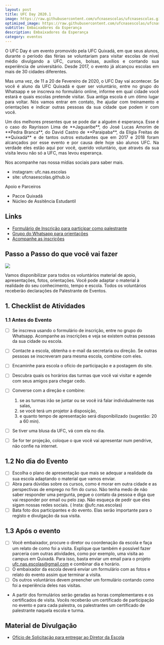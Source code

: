 ```yaml
---
layout: post
title: UFC Day 2020.1
image: https://raw.githubusercontent.com/ufcnasescolas/ufcnasescolas.github.io/master/base/2020-01-22/capa.jpeg
optimized_image: https://raw.githubusercontent.com/ufcnasescolas/ufcnasescolas.github.io/master/base/.thumb/2020-01-22/Readme.jpg
subtitle: Embaixadores da Esperança
description: Embaixadores da Esperança
category: eventos
---
```

<!-- DON'T EDIT THIS FILE, GENERATED BY SCRIPT -->
<!-- DON'T EDIT THIS FILE, GENERATED BY SCRIPT -->
<!-- DON'T EDIT THIS FILE, GENERATED BY SCRIPT -->
<!-- DON'T EDIT THIS FILE, GENERATED BY SCRIPT -->
<!-- DON'T EDIT THIS FILE, GENERATED BY SCRIPT -->


<p style="text-align: justify">
O UFC Day é um evento promovido pela UFC Quixadá, em que seus alunos, durante o período das férias se voluntariam para visitar escolas de nível médio divulgando a UFC, cursos, bolsas, auxílios e contando sua experiência de universitário. Desde 2017, o evento já alcançou escolas em mais de 30 cidades diferentes.
</p>

<p style="text-align: justify">
Mas uma vez, de 11 a 20 de Fevereiro de 2020, o UFC Day vai acontecer. Se você é aluno da UFC Quixadá e quer ser voluntário, entre no grupo do Whatsapp e se inscreva no formulário online, informe em qual cidade você estará e quais escolas pretende visitar. Sua antiga escola é um ótimo lugar para voltar. Nós vamos entrar em contato, lhe ajudar com treinamento e orientações e indicar outras pessoas da sua cidade que podem ir com você.
</p>

<p style="text-align: justify">
Um dos melhores presentes que se pode dar a alguém é esperança. Esse é o caso do Rayrisson Lima de **Jaguaribe**, do José Lucas Amorim de **Pedra Branca**, do David Castro de **Paraipaba**, da Elígia Freitas de **Quixadá** e de tantos outros estudantes que em 2017 e 2018 foram alcançados por esse evento e por causa dele hoje são alunos UFC. Na verdade eles estão aqui por você, querido voluntário, que através da sua visita levou não só a UFC, mas levou esperança.
</p>


Nos acompanhe nas nossa mídias sociais para saber mais.
- instagram: ufc.nas.escolas
- site: ufcnasescolas.github.io

Apoio e Parceiros
- Pacce Quixadá
- Núcleo de Assitência Estudantil

## Links
- [Formulário de Inscrição para participar como palestrante](https://forms.gle/rV4QFduTsu4UcAG59)
- [Grupo do Whatsapp para orientações](https://chat.whatsapp.com/LGFHJBAU7h4AbYtVGoHZiR)
- [Acompanhe as inscrições](https://tinyurl.com/ufcday-2020-1-inscritos)

## Passo a Passo do que você vai fazer

![](https://raw.githubusercontent.com/ufcnasescolas/ufcnasescolas.github.io/master/base/2020-01-22/checklist.jpg)

Vamos disponibilizar para todos os voluntários material de apoio, apresentações, fotos, orientações. Você pode adaptar o material à realidade do seu conhecimento, tempo e escola. Todos os voluntários receberão declarações de Palestrante de Eventos.

## 1. Checklist de Atividades

### 1.1 Antes do Evento
- [ ] Se inscreva usando o formulário de inscrição, entre no grupo do Whatsapp. Acompanhe as inscrições e veja se existem outras pessoas da sua cidade ou escola.
- [ ] Contacte a escola, obtenha o e-mail da secretaria ou direção. Se outras pessoas se inscreveram para mesma escola, combine com eles.
- [ ] Encaminhe para escola o ofício de participação e a postagem do site.
- [ ] Descubra quais os horários das turmas que você vai visitar e agende com seus amigos para chegar cedo.
- [ ] Converse com a direção e combine: 
    1. se as turmas irão se juntar ou se você irá falar individualmente nas salas,
    2. se você terá um projetor à disposição,
    3. e quanto tempo de apresentação será disponibilizado (sugestão: 20 a 60 min).
- [ ] Se tiver uma blusa da UFC, vá com ela no dia.
- [ ] Se for ter projeção, coloque o que você vai apresentar num pendrive, não confie na internet. 


## 1.2 No dia do Evento

- [ ] Escolha o plano de apresentação que mais se adequar a realidade da sua escola adaptando o material que vamos enviar.
- [ ] Abra para dúvidas sobre os cursos, como é morar em outra cidade e as perspectivas de emprego no fim do curso. Não tenha medo de não saber responder uma pergunta, pegue o contato da pessoa e diga que vai responder por email ou pelo zap. Não esqueça de pedir que eles sigam nossas redes sociais. ( Insta: @ufc.nas.escolas)
- [ ] Bata foto dos participantes e do evento. Elas serão importante para o registo e divulgação da sua visita.

## 1.3 Após o evento

- [ ] Você embaixador, procure o diretor ou coordenação da escola e faça um relato de como foi a visita. Explique que também é possível fazer parceria com outras atividades, como por exemplo, uma visita ao campus em Quixadá. Para isso, basta enviar um email para o projeto ufc.nas.escolas@gmail.com e combinar dia e horário.
- [ ] O embaixador da escola deverá enviar um formulário com as fotos e relato do evento assim que terminar a visita.
- [ ] Os outros voluntários devem preencher um formulário contando como foi a experiência deles nas visitas.
- A partir dos formulários serão geradas as horas complementares e os certificados de visita. Vocês receberão um certificado de participação no evento e para cada palestra, os palestrantes um certificado de palestrante naquela escola e turma.



## Material de Divulgação
- [Ofício de Solicitação para entregar ao Diretor da Escola](https://raw.githubusercontent.com/ufcnasescolas/ufcnasescolas.github.io/master/base/2020-01-22/oficio.pdf)
